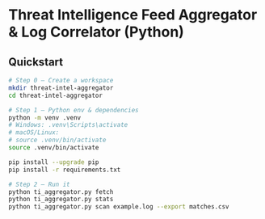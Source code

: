# Threat Intelligence Feed Aggregator & Log Correlator (Python)

## Quickstart
```bash
# Step 0 — Create a workspace
mkdir threat-intel-aggregator
cd threat-intel-aggregator

# Step 1 — Python env & dependencies
python -m venv .venv
# Windows: .venv\Scripts\activate
# macOS/Linux:
# source .venv/bin/activate
source .venv/bin/activate

pip install --upgrade pip
pip install -r requirements.txt

# Step 2 — Run it
python ti_aggregator.py fetch
python ti_aggregator.py stats
python ti_aggregator.py scan example.log --export matches.csv
```
